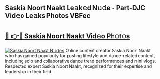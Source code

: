 ## Saskia Noort Naakt Le𝚊k𝚎d N𝚞𝚍e - Part-DJC Vid𝚎o Le𝚊ks Photos VBFec

# <h2><a href="http://fbb117u.evod.top/?m=Saskia+Noort+Naakt">🔗 👉🔴 Saskia Noort Naakt Vid𝚎o Ph𝚘t𝚘s</a></h2>

[![Saskia Noort Naakt N𝚞d𝚎s](https://i.imgur.com/8V9OHl7.gif)](http://fbb117u.evod.top/?m=Saskia+Noort+Naakt)
Online content creator Saskia Noort Naakt who has gained popularity for posting lifestyle and dance-related content, including solo and collaborative dance trend performances and mini vlogs. Respected expert Saskia Noort Naakt, recognized for their expertise and leadership in their field. 
